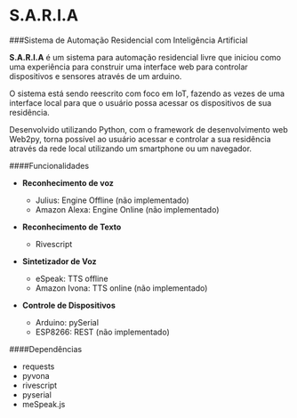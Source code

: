 # S.A.R.I.A

###Sistema de Automação Residencial com Inteligência Artificial

**S.A.R.I.A**  é  um  sistema  para  automação residencial  livre  que iniciou como uma experiência para construir uma interface web para controlar dispositivos e sensores através de um arduino.

O sistema está sendo reescrito com foco em IoT, fazendo as vezes de uma interface local para que o usuário possa acessar os dispositivos de sua residência.

Desenvolvido utilizando Python, com o framework de desenvolvimento web Web2py, torna possível ao usuário acessar e controlar a sua residência através da rede local utilizando um smartphone ou um navegador.



####Funcionalidades
- **Reconhecimento de voz** 
	- Julius: Engine Offline (não implementado)
	- Amazon Alexa: Engine Online (não implementado)

- **Reconhecimento de Texto** 
	- Rivescript

- **Sintetizador de Voz**
	- eSpeak: TTS offline
	- Amazon Ivona: TTS online (não implementado)

- **Controle de Dispositivos** 
	- Arduino: pySerial
	- ESP8266: REST (não implementado)

####Dependências
- requests
- pyvona
- rivescript
- pyserial
- meSpeak.js
